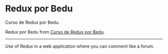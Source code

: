 # Redux por Bedu
Curso de Redux por Bedu.


Redux por Bedu from [Curso de Redux por Bedu](https://platzi.com/clases/redux/).

---

Use of Redux in a web application where you can comment like a forum.

